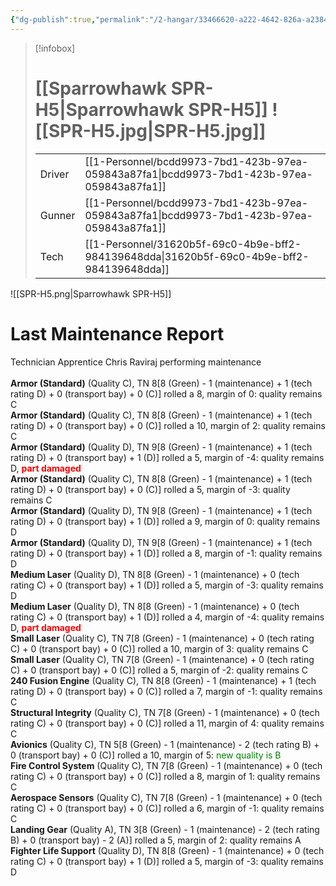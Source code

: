 ```yaml
---
{"dg-publish":true,"permalink":"/2-hangar/33466620-a222-4642-826a-a2384cc17ca5/"}
---
```


> [!infobox]
> # [[Sparrowhawk SPR-H5\|Sparrowhawk SPR-H5]] ![[SPR-H5.jpg\|SPR-H5.jpg]]
> | | |
> | - | - |
> | Driver | [[1-Personnel/bcdd9973-7bd1-423b-97ea-059843a87fa1\|bcdd9973-7bd1-423b-97ea-059843a87fa1]] |
> | Gunner | [[1-Personnel/bcdd9973-7bd1-423b-97ea-059843a87fa1\|bcdd9973-7bd1-423b-97ea-059843a87fa1]] |
> | Tech | [[1-Personnel/31620b5f-69c0-4b9e-bff2-984139648dda\|31620b5f-69c0-4b9e-bff2-984139648dda]] |

![[SPR-H5.png\|Sparrowhawk SPR-H5]]

# Last Maintenance Report
<emph>Technician Apprentice Chris Raviraj performing maintenance</emph><br><br><b>Armor (Standard)</b> (Quality C), TN 8[8 (Green) - 1 (maintenance) + 1 (tech rating D) + 0 (transport bay) + 0 (C)] rolled a 8, margin of 0: quality remains C<br><b>Armor (Standard)</b> (Quality C), TN 8[8 (Green) - 1 (maintenance) + 1 (tech rating D) + 0 (transport bay) + 0 (C)] rolled a 10, margin of 2: quality remains C<br><b>Armor (Standard)</b> (Quality D), TN 9[8 (Green) - 1 (maintenance) + 1 (tech rating D) + 0 (transport bay) + 1 (D)] rolled a 5, margin of -4: quality remains D, <font color='red'><b>part damaged</b></font><br><b>Armor (Standard)</b> (Quality C), TN 8[8 (Green) - 1 (maintenance) + 1 (tech rating D) + 0 (transport bay) + 0 (C)] rolled a 5, margin of -3: quality remains C<br><b>Armor (Standard)</b> (Quality D), TN 9[8 (Green) - 1 (maintenance) + 1 (tech rating D) + 0 (transport bay) + 1 (D)] rolled a 9, margin of 0: quality remains D<br><b>Armor (Standard)</b> (Quality D), TN 9[8 (Green) - 1 (maintenance) + 1 (tech rating D) + 0 (transport bay) + 1 (D)] rolled a 8, margin of -1: quality remains D<br><b>Medium Laser</b> (Quality D), TN 8[8 (Green) - 1 (maintenance) + 0 (tech rating C) + 0 (transport bay) + 1 (D)] rolled a 5, margin of -3: quality remains D<br><b>Medium Laser</b> (Quality D), TN 8[8 (Green) - 1 (maintenance) + 0 (tech rating C) + 0 (transport bay) + 1 (D)] rolled a 4, margin of -4: quality remains D, <font color='red'><b>part damaged</b></font><br><b>Small Laser</b> (Quality C), TN 7[8 (Green) - 1 (maintenance) + 0 (tech rating C) + 0 (transport bay) + 0 (C)] rolled a 10, margin of 3: quality remains C<br><b>Small Laser</b> (Quality C), TN 7[8 (Green) - 1 (maintenance) + 0 (tech rating C) + 0 (transport bay) + 0 (C)] rolled a 5, margin of -2: quality remains C<br><b>240 Fusion Engine</b> (Quality C), TN 8[8 (Green) - 1 (maintenance) + 1 (tech rating D) + 0 (transport bay) + 0 (C)] rolled a 7, margin of -1: quality remains C<br><b>Structural Integrity</b> (Quality C), TN 7[8 (Green) - 1 (maintenance) + 0 (tech rating C) + 0 (transport bay) + 0 (C)] rolled a 11, margin of 4: quality remains C<br><b>Avionics</b> (Quality C), TN 5[8 (Green) - 1 (maintenance) - 2 (tech rating B) + 0 (transport bay) + 0 (C)] rolled a 10, margin of 5: <font color='green'>new quality is B</font><br><b>Fire Control System</b> (Quality C), TN 7[8 (Green) - 1 (maintenance) + 0 (tech rating C) + 0 (transport bay) + 0 (C)] rolled a 8, margin of 1: quality remains C<br><b>Aerospace Sensors</b> (Quality C), TN 7[8 (Green) - 1 (maintenance) + 0 (tech rating C) + 0 (transport bay) + 0 (C)] rolled a 6, margin of -1: quality remains C<br><b>Landing Gear</b> (Quality A), TN 3[8 (Green) - 1 (maintenance) - 2 (tech rating B) + 0 (transport bay) - 2 (A)] rolled a 5, margin of 2: quality remains A<br><b>Fighter Life Support</b> (Quality D), TN 8[8 (Green) - 1 (maintenance) + 0 (tech rating C) + 0 (transport bay) + 1 (D)] rolled a 5, margin of -3: quality remains D<br>